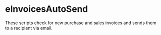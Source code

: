 # eInvoicesAutoSend
These scripts check for new purchase and sales invoices and sends them to a recipient via email.
